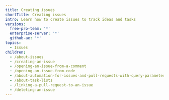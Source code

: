 ```yaml
---
title: Creating issues
shortTitle: Creating issues
intro: Learn how to create issues to track ideas and tasks
versions:
  free-pro-team: '*'
  enterprise-server: '*'
  github-ae: '*'
topics:
  - Issues
children:
  - /about-issues
  - /creating-an-issue
  - /opening-an-issue-from-a-comment
  - /opening-an-issue-from-code
  - /about-automation-for-issues-and-pull-requests-with-query-parameters
  - /about-task-lists
  - /linking-a-pull-request-to-an-issue
  - /deleting-an-issue
---
```


